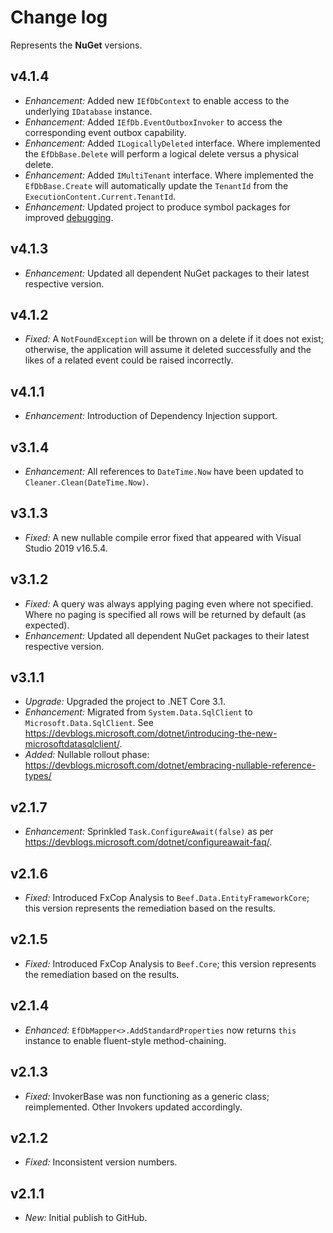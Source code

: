 ﻿# Change log

Represents the **NuGet** versions.

## v4.1.4
- *Enhancement:* Added new `IEfDbContext` to enable access to the underlying `IDatabase` instance.
- *Enhancement:* Added `IEfDb.EventOutboxInvoker` to access the corresponding event outbox capability.
- *Enhancement:* Added `ILogicallyDeleted` interface. Where implemented the `EfDbBase.Delete` will perform a logical delete versus a physical delete.
- *Enhancement:* Added `IMultiTenant` interface. Where implemented the `EfDbBase.Create` will automatically update the `TenantId` from the `ExecutionContent.Current.TenantId`.
- *Enhancement:* Updated project to produce symbol packages for improved [debugging](https://devblogs.microsoft.com/dotnet/improving-debug-time-productivity-with-source-link/).

## v4.1.3
- *Enhancement:* Updated all dependent NuGet packages to their latest respective version.

## v4.1.2
- *Fixed:* A `NotFoundException` will be thrown on a delete if it does not exist; otherwise, the application will assume it deleted successfully and the likes of a related event could be raised incorrectly.

## v4.1.1
- *Enhancement:* Introduction of Dependency Injection support.

## v3.1.4
- *Enhancement:* All references to `DateTime.Now` have been updated to `Cleaner.Clean(DateTime.Now)`.

## v3.1.3
- *Fixed:* A new nullable compile error fixed that appeared with Visual Studio 2019 v16.5.4.

## v3.1.2
- *Fixed:* A query was always applying paging even where not specified. Where no paging is specified all rows will be returned by default (as expected).
- *Enhancement:* Updated all dependent NuGet packages to their latest respective version.

## v3.1.1
- *Upgrade:* Upgraded the project to .NET Core 3.1.
- *Enhancement:* Migrated from `System.Data.SqlClient` to `Microsoft.Data.SqlClient`. See https://devblogs.microsoft.com/dotnet/introducing-the-new-microsoftdatasqlclient/.
- *Added:* Nullable rollout phase: https://devblogs.microsoft.com/dotnet/embracing-nullable-reference-types/

## v2.1.7
- *Enhancement:* Sprinkled `Task.ConfigureAwait(false)` as per https://devblogs.microsoft.com/dotnet/configureawait-faq/.

## v2.1.6
- *Fixed:* Introduced FxCop Analysis to `Beef.Data.EntityFrameworkCore`; this version represents the remediation based on the results.

## v2.1.5
- *Fixed:* Introduced FxCop Analysis to `Beef.Core`; this version represents the remediation based on the results.

## v2.1.4
- *Enhanced:* `EfDbMapper<>.AddStandardProperties` now returns `this` instance to enable fluent-style method-chaining.

## v2.1.3
- *Fixed:* InvokerBase was non functioning as a generic class; reimplemented. Other Invokers updated accordingly.

## v2.1.2
- *Fixed:* Inconsistent version numbers.

## v2.1.1
- *New:* Initial publish to GitHub.